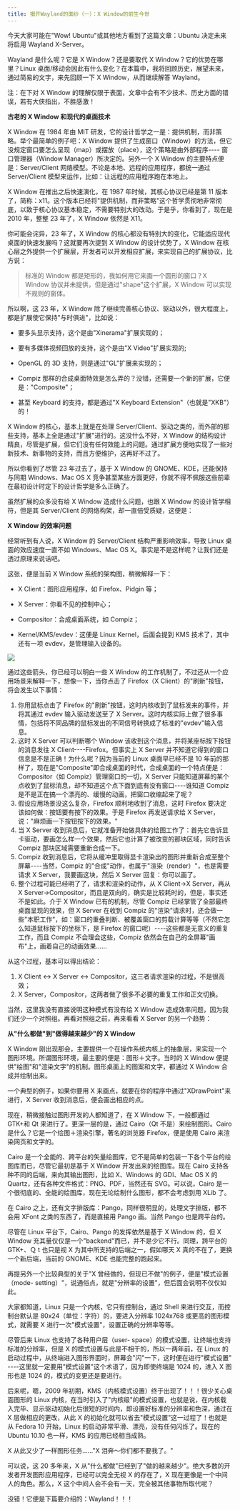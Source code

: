 ```yaml
---
title: 揭开Wayland的面纱（一）：X Window的前生今世
---
```


今天大家可能在"Wow! Ubuntu"或其他地方看到了这篇文章：Ubuntu 决定未来将启用 Wayland X-Server。

Wayland 是什么呢？它是 X Window？还是要取代 X Window？它的优势在哪里？Linux 桌面/移动会因此有什么变化？在本篇中，我将回顾历史，展望未来，通过简易的文字，来先回顾一下 X Window，从而继续解答 Wayland。

注：在下对 X Window 的理解仅限于表面，文章中会有不少技术、历史方面的错误，若有大侠指出，不胜感激！

**古老的 X Window 和现代的桌面技术**

X Window 在 1984 年由 MIT 研发，它的设计哲学之一是：提供机制，而非策略。举个最简单的例子吧：X Window 提供了生成窗口（Window）的方法，但它没规定窗口要怎么呈现（map）或摆放（place），这个策略是由外部程序---- 窗口管理器（Window Manager）所决定的。另外一个 X Window 的主要特点便是：Server/Client 网络模型。不论是本地、远程的应用程序，都统一通过 Server/Client 模型来运作，比如：让远程的应用程序跑在本地上。

X Window 在推出之后快速演化，在 1987 年时候，其核心协议已经是第 11 版本了，简称：x11。这个版本已经将"提供机制，而非策略"这个哲学贯彻地非常彻底，以致于核心协议基本稳定，不需要特别大的改动。于是乎，你看到了，现在是 2010 年，整整 23 年了，X Window 依然是 X11。

你可能会诧异，23 年了，X Window 的核心都没有特别大的变化，它能适应现代桌面的快速发展吗？这就要再次提到 X Window 的设计优势了，X Window 在核心层之外提供一个扩展层，开发者可以开发相应扩展，来实现自己的扩展协议，比方说：

> 标准的 Window 都是矩形的，我如何用它来画一个圆形的窗口？X Window 协议并未提供，但是通过"shape"这个扩展，X Window 可以实现不规则的窗体。

所以啊，这 23 年，X Window 除了继续完善核心协议、驱动以外，很大程度上，都是扩展使它保持"与时俱进"，比如说：

- 要多头显示支持，这个是由"Xinerama"扩展实现的；

- 要有多媒体视频回放的支持，这个是由"X Video"扩展实现的;

- OpenGL 的 3D 支持，则是通过"GL"扩展来实现的；

- Compiz 那样的合成桌面特效是怎么弄的？没错，还需要一个新的扩展，它便是："Composite"；

- 甚至 Keyboard 的支持，都是通过"X Keyboard Extension"（也就是"XKB"）的！

X Window 的核心，基本上就是在处理 Server/Client、驱动之类的，而外部的那些支持，基本上全是通过"扩展"进行的。这没什么不好，X Window 的结构设计精良，尽管是扩展，但它们没有任何效能上的问题。通过扩展方便地实现了一些对新技术、新事物的支持，而且方便维护，这再好不过了。

所以你看到了尽管 23 年过去了，基于 X Window 的 GNOME、KDE，还能保持与同期 Windows、Mac OS X 竞争甚至某些方面更好，你就不得不佩服这些前辈在最初设计时定下的设计哲学是多么正确了。

虽然扩展的众多没有给 X Window 造成什么问题，也跟 X Window 的设计哲学相符，但是其 Server/Client 的网络构架，却一直倍受质疑，这便是：

**X Window 的效率问题**

经常听到有人说，X Window 的 Server/Client 结构严重影响效率，导致 Linux 桌面的效应速度一直不如 Windows、Mac OS X。事实是不是这样呢？让我们还是透过原理来说话吧。

这张，便是当前 X Window 系统的架构图，稍微解释一下：

- X Client：图形应用程序，如 Firefox、Pidgin 等；

- X Server：你看不见的控制中心；

- Compositor：合成桌面系统，如 Compiz；

- Kernel/KMS/evdev：这便是 Linux Kernel，后面会提到 KMS 技术了，其中还有一项 evdev，是管理输入设备的。

![](https://notes-learning.oss-cn-beijing.aliyuncs.com/ne0akv/1622379411352-ed852deb-5802-486f-85d6-c9b587b05238.jpeg)

通过这些箭头，你已经可以明白一些 X Window 的工作机制了，不过还从一个应用场景来解释一下，想像一下，当你点击了 Firefox（X Client）的"刷新"按钮，将会发生以下事情：

1. 你用鼠标点击了 Firefox 的"刷新"按钮，这时内核收到了鼠标发来的事件，并将其通过 evdev 输入驱动发送至了 X Server。这时内核实际上做了很多事情，包括将不同品牌的鼠标发出的不同信号转换成了标准的"evdev"输入信息。
2. 这时 X Server 可以判断哪个 Window 该收到这个消息，并将某座标按下按钮的消息发往 X Client----Firefox。但事实上 X Server 并不知道它得到的窗口信息是不是正确！为什么呢？因为当前的 Linux 桌面早已经不是 10 年前的那样了，现在是"Composite"即合成桌面的时代，合成桌面的一个特点便是：Compositor（如 Compiz）管理窗口的一切，X Server 只能知道屏幕的某个点收到了鼠标消息，却不知道这个点下面到底有没有窗口----谁知道 Compiz 是不是正在搞一个漂亮的、缓慢的动画，把窗口收缩起来了呢？
3. 假设应用场景没这么复杂，Firefox 顺利地收到了消息，这时 Firefox 要决定该如何做：按钮要有按下的效果。于是 Firefox 再发送请求给 X Server，说："麻烦画一下按钮按下的效果。"
4. 当 X Server 收到消息后，它就准备开始做具体的绘图工作了：首先它告诉显卡驱动，要画怎么样一个效果，然后它也计算了被改变的那块区域，同时告诉 Compiz 那块区域需要重新合成一下。
5. Compiz 收到消息后，它将从缓冲里取得显卡渲染出的图形并重新合成至整个屏幕----当然，Compiz 的"合成"动作，也属于"渲染（render）"，也是需要请求 X Server，我要画这块，然后 X Server 回复：你可以画了。
6. 整个过程可能已经明了了，请求和渲染的动作，从 X Client->X Server，再从 X Server->Compositor，而且是双向的，确实是比较耗时的，但是，事实还不是如此。介于 X Window 已有的机制，尽管 Compiz 已经掌管了全部最终桌面呈现的效果，但 X Server 在收到 Compiz 的"渲染"请求时，还会做一些"本职工作"，如：窗口的重叠判断、被覆盖窗口的剪载计算等等（不然它怎么知道鼠标按下的坐标下，是 Firefox 的窗口呢）----这些都是无意义的重复工作，而且 Compiz 不会理会这些，Compiz 依然会在自己的全屏幕"画布"上，画着自己的动画效果……

从这个过程，基本可以得出结论：

1. X Client <-> X Server <-> Compositor，这三者请求渲染的过程，不是很高效；
2. X Server，Compositor，这两者做了很多不必要的重复工作和正文切换。

当然，这里我没有直接说明这种模式有没有给 X Window 造成效率问题，因为我们还少一个对照组。再看对照组之前，再来看看 X Server 的另一个趋势：

**从"什么都做"到"做得越来越少"的 X Window**

X Window 刚出现那会，主要提供一个在操作系统内核上的抽象层，来实现一个图形环境。所谓图形环境，最主要的便是：图形＋文字。当时的 X Window 便提供"绘图"和"渲染文字"的机制。图形桌面上的图案和文字，都通过 X Window 合成并绘制出来。

一个典型的例子，如果你要用 X 来画点，就要在你的程序中通过"XDrawPoint"来进行，X Server 收到消息后，便会画出相应的点。

现在，稍微接触过图形开发的人都知道了，在 X Window 下，一般都通过 GTK+和 Qt 来进行了。更深一层的是，通过 Cairo（Qt 不是）来绘制图形。Cairo 是什么？它是一个绘图＋渲染引擎，著名的浏览器 Firefox，便是使用 Cairo 来渲染网页和文字的。

Cairo 是一个全能的、跨平台的矢量绘图库，它不是简单的包装一下各个平台的绘图库而已，尽管它最初是基于 X Window 开发出来的绘图库。现在 Cairo 支持各种不同的后端，来向其输出图形，比如 X、Windows 的 GDI、Mac OS X 的 Quartz，还有各种文件格式：PNG、PDF，当然还有 SVG。可以说，Cairo 是一个很彻底的、全能的绘图库，现在无论绘制什么图形，都不会考虑到用 XLib 了。

在 Cairo 之上，还有文字排版库：Pango，同样很明显的，处理文字排版，都不会用 XFont 之类的东西了，而是直接用 Pango 画。当然 Pango 也是跨平台的。

尽管在 Linux 平台下，Cairo、Pango 的发挥依然是基于 X Window 的，但 X Window 充其量仅仅是一个"backend"而已，并不是少它不行。同理，跨平台的 GTK+、Ｑ t 也只是视 X 为其中所支持的后端之一，假如哪天 X 真的不在了，更换一个新后端，当前的 GNOME、KDE 也能完整的跑起来。

再提另外一个比较典型的关于"X 曾经做的，但现已不做"的例子，便是"模式设置（mode- setting）"，说通俗点，就是"分辨率的设置"，但后面会说明不仅仅如此。

大家都知道，Linux 只是一个内核，它只有控制台，通过 Shell 来进行交互，而控制台默认是 80x24（单位：字符）的，要进入分辨率 1024x768 或更高的图形模式，就需要 X 进行一次"模式设置"，设置正确的分辨率等等。

尽管后来 Linux 也支持了各种用户层（user- space）的模式设置，让终端也支持标准的分辨率，但是 X 的模式设置与此是不相干的，所以一两年前，在 Linux 的启动过程中，从终端进入图形界面时，屏幕会"闪"一下，这时便在进行"模式设置" ----这里就一定要用"模式设置"这个术语了，因为即使终端是 1024 的，进入 X 图形也是 1024 的，模式的变更还是要进行。

后来呢，嗯，2009 年初期，KMS（内核模式设置）终于出现了！！！很少关心桌面图形的 Linux 内核，在当时引入了"内核级"的模式设置，也就是说，在内核载入完毕、显示驱动初始化后很短的时间内，即设置好标准的分辨率和色深，通过在 X 层做相应的更改，从此 X 的初始化就可以省去"模式设置"这一过程了！也就是从 Fedora 10 开始，Linux 的启动非常平滑、漂亮，没有任何闪烁了。现在的 Ubuntu 10.10 也一样，KMS 的应用已经相当成熟。

X 从此又少了一样图形任务……"X 泪奔～你们都不要我了。"

可以说，这 20 多年来，X 从"什么都做"已经到了"做的越来越少"。绝大多数的开发者开发图形应用程序，已经可以完全无视 X 的存在了，X 现在更像是一个中间人的角色。那么，X 这个中间人会不会有一天，完全被其他事物所取代呢？

没错！它便是下篇要介绍的：Wayland！！！
